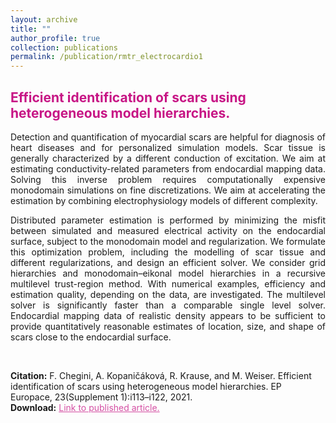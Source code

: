```yaml
---
layout: archive
title: ""
author_profile: true
collection: publications
permalink: /publication/rmtr_electrocardio1
---
```


## <span style="color:rgb(199, 21, 133)"> Efficient identification of scars using heterogeneous model hierarchies. </span>
<div style="text-align: justify">Detection and quantification of myocardial scars are helpful for diagnosis of heart diseases and for personalized simulation models. Scar tissue is generally characterized by a different conduction of excitation. We aim at estimating conductivity-related parameters from endocardial mapping data. Solving this inverse problem requires computationally expensive monodomain simulations on fine discretizations. We aim at accelerating the estimation by combining electrophysiology models of different complexity.

Distributed parameter estimation is performed by minimizing the misfit between simulated and measured electrical activity on the endocardial surface, subject to the monodomain model and regularization. We formulate this optimization problem, including the modelling of scar tissue and different regularizations, and design an efficient solver. We consider grid hierarchies and monodomain–eikonal model hierarchies in a recursive multilevel trust-region
method. With numerical examples, efficiency and estimation quality, depending on the data, are investigated. The multilevel solver is significantly faster than a comparable single level solver. Endocardial mapping data of realistic density appears to be sufficient to provide quantitatively reasonable estimates of location, size, and shape of scars
close to the endocardial surface.
</div><br />


**Citation:** F. Chegini, A. Kopaničáková, R. Krause, and M. Weiser. Efficient identification of scars using heterogeneous model hierarchies. EP Europace, 23(Supplement 1):i113–i122, 2021. <br />
**Download:** <a href="https://academic.oup.com/europace/article-abstract/23/Supplement_1/i113/6158564?redirectedFrom=fulltextf" style="color:rgb(199, 21, 133,0.75);">Link to published article.</a> <br />

